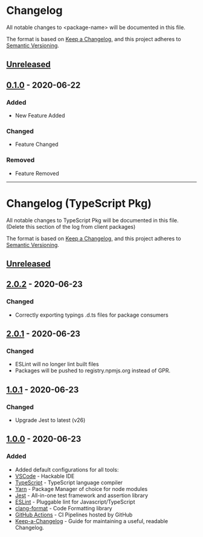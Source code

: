# Changelog
All notable changes to \<package-name> will be documented in this file.

The format is based on [Keep a Changelog](https://keepachangelog.com/en/1.0.0/),
and this project adheres to [Semantic Versioning](https://semver.org/spec/v2.0.0.html).

## [Unreleased]

## [0.1.0] - 2020-06-22
### Added
- New Feature Added

### Changed
- Feature Changed

### Removed
- Feature Removed

[Unreleased]: https://github.com/brisberg/<package-name>/compare/v0.1.0...HEAD
[0.1.0]: https://github.com/brisberg/<package-name>/releases/tag/v0.1.0

---

# Changelog (TypeScript Pkg)
All notable changes to TypeScript Pkg will be documented in this file. (Delete this section of the log from client packages)

The format is based on [Keep a Changelog](https://keepachangelog.com/en/1.0.0/),
and this project adheres to [Semantic Versioning](https://semver.org/spec/v2.0.0.html).

## [Unreleased]

## [2.0.2] - 2020-06-23

### Changed
- Correctly exporting typings .d.ts files for package consumers

## [2.0.1] - 2020-06-23

### Changed
- ESLint will no longer lint built files
- Packages will be pushed to registry.npmjs.org instead of GPR.

## [1.0.1] - 2020-06-23

### Changed
- Upgrade Jest to latest (v26)

## [1.0.0] - 2020-06-23
### Added
- Added default configurations for all tools:
- [VSCode](https://code.visualstudio.com/) - Hackable IDE
- [TypeScript](https://www.typescriptlang.org/) - TypeScript language compiler
- [Yarn](https://yarnpkg.com/) - Package Manager of choice for node modules
- [Jest](https://jestjs.io/en/) - All-in-one test framework and assertion library
- [ESLint](https://eslint.org/) - Pluggable lint for Javascript/TypeScript
- [clang-format](https://clang.llvm.org/) - Code Formatting library
- [GitHub Actions](https://github.com/features/actions) - CI Pipelines hosted by GitHub
- [Keep-a-Changelog](https://keepachangelog.com/en/1.0.0/) - Guide for maintaining a useful, readable Changelog.


[Unreleased]: https://github.com/brisberg/typescript-pkg/compare/v2.0.2...HEAD
[2.0.2]: https://github.com/brisberg/typescript-pkg/releases/tag/v2.0.1...v2.0.2
[2.0.1]: https://github.com/brisberg/typescript-pkg/releases/tag/v1.0.1...v2.0.1
[1.0.1]: https://github.com/brisberg/typescript-pkg/releases/tag/v1.0.0...v1.0.1
[1.0.0]: https://github.com/brisberg/typescript-pkg/releases/tag/v1.0.0
